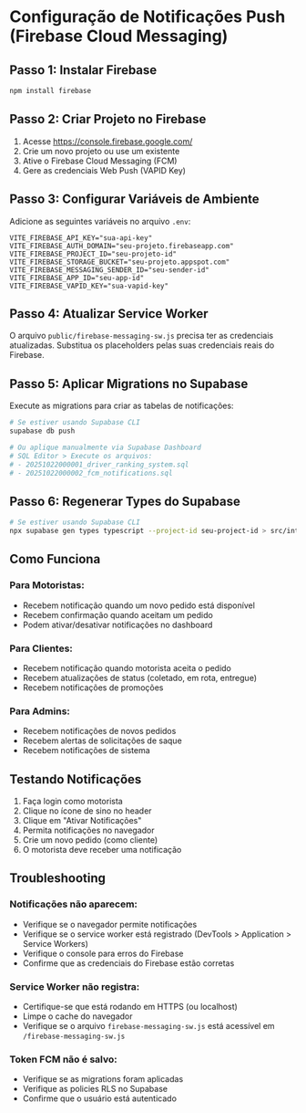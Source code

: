 # Configuração de Notificações Push (Firebase Cloud Messaging)

## Passo 1: Instalar Firebase

```bash
npm install firebase
```

## Passo 2: Criar Projeto no Firebase

1. Acesse https://console.firebase.google.com/
2. Crie um novo projeto ou use um existente
3. Ative o Firebase Cloud Messaging (FCM)
4. Gere as credenciais Web Push (VAPID Key)

## Passo 3: Configurar Variáveis de Ambiente

Adicione as seguintes variáveis no arquivo `.env`:

```env
VITE_FIREBASE_API_KEY="sua-api-key"
VITE_FIREBASE_AUTH_DOMAIN="seu-projeto.firebaseapp.com"
VITE_FIREBASE_PROJECT_ID="seu-projeto-id"
VITE_FIREBASE_STORAGE_BUCKET="seu-projeto.appspot.com"
VITE_FIREBASE_MESSAGING_SENDER_ID="seu-sender-id"
VITE_FIREBASE_APP_ID="seu-app-id"
VITE_FIREBASE_VAPID_KEY="sua-vapid-key"
```

## Passo 4: Atualizar Service Worker

O arquivo `public/firebase-messaging-sw.js` precisa ter as credenciais atualizadas.
Substitua os placeholders pelas suas credenciais reais do Firebase.

## Passo 5: Aplicar Migrations no Supabase

Execute as migrations para criar as tabelas de notificações:

```bash
# Se estiver usando Supabase CLI
supabase db push

# Ou aplique manualmente via Supabase Dashboard
# SQL Editor > Execute os arquivos:
# - 20251022000001_driver_ranking_system.sql
# - 20251022000002_fcm_notifications.sql
```

## Passo 6: Regenerar Types do Supabase

```bash
# Se estiver usando Supabase CLI
npx supabase gen types typescript --project-id seu-project-id > src/integrations/supabase/types.ts
```

## Como Funciona

### Para Motoristas:
- Recebem notificação quando um novo pedido está disponível
- Recebem confirmação quando aceitam um pedido
- Podem ativar/desativar notificações no dashboard

### Para Clientes:
- Recebem notificação quando motorista aceita o pedido
- Recebem atualizações de status (coletado, em rota, entregue)
- Recebem notificações de promoções

### Para Admins:
- Recebem notificações de novos pedidos
- Recebem alertas de solicitações de saque
- Recebem notificações de sistema

## Testando Notificações

1. Faça login como motorista
2. Clique no ícone de sino no header
3. Clique em "Ativar Notificações"
4. Permita notificações no navegador
5. Crie um novo pedido (como cliente)
6. O motorista deve receber uma notificação

## Troubleshooting

### Notificações não aparecem:
- Verifique se o navegador permite notificações
- Verifique se o service worker está registrado (DevTools > Application > Service Workers)
- Verifique o console para erros do Firebase
- Confirme que as credenciais do Firebase estão corretas

### Service Worker não registra:
- Certifique-se que está rodando em HTTPS (ou localhost)
- Limpe o cache do navegador
- Verifique se o arquivo `firebase-messaging-sw.js` está acessível em `/firebase-messaging-sw.js`

### Token FCM não é salvo:
- Verifique se as migrations foram aplicadas
- Verifique as policies RLS no Supabase
- Confirme que o usuário está autenticado
